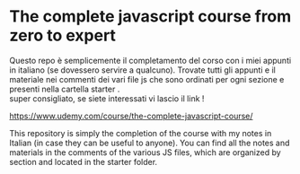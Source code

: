# The complete javascript course from zero to expert 

Questo repo è semplicemente il completamento del corso con i miei appunti in italiano (se dovessero servire a qualcuno). Trovate tutti gli
appunti e il materiale nei commenti dei vari file js che sono ordinati per ogni sezione e presenti nella cartella starter .  
super consigliato, se siete interessati vi lascio il link ! 

https://www.udemy.com/course/the-complete-javascript-course/

This repository is simply the completion of the course with my notes in Italian (in case they can be useful to anyone). You can find all the notes and materials in the comments of the various JS files, which are organized by section and located in the starter folder.
